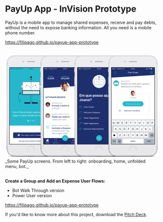 # PayUp App - InVision Prototype

PayUp is a mobile app to manage shared expenses, receive and pay debts, without the need to
expose banking information. All you need is a mobile phone number.

https://filipago.github.io/payup-app-prototype
<br></br>

<img src="https://raw.githubusercontent.com/FilipaGo/payup-app-prototype/master/_images_readme/payup_comp%402x.png" width="1000" />
_Some PayUp screens. From left to right: onboarding, home, unfolded menu, bot._
<br></br>

**Create a Group and Add an Expense User Flows:**

* Bot Walk Through version
* Power User version

https://filipago.github.io/payup-app-prototype

If you'd like to know more about this project, download the [Pitch Deck](_docs_readme/pitch_payup.key "PayUp Keynote Pitch Deck").
